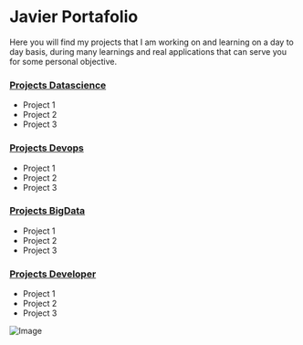 # Javier Portafolio
Here you will find my projects that I am working on and learning on a day to day basis, during many learnings and real applications that can serve you for some personal objective.

### [Projects Datascience](http://www.google.com)
- Project 1
- Project 2
- Project 3

### [Projects Devops](http://www.google.com)
- Project 1
- Project 2
- Project 3

### [Projects BigData](http://www.google.com)
- Project 1
- Project 2
- Project 3

### [Projects Developer](http://www.google.com)
- Project 1
- Project 2
- Project 3

![Image](src)
